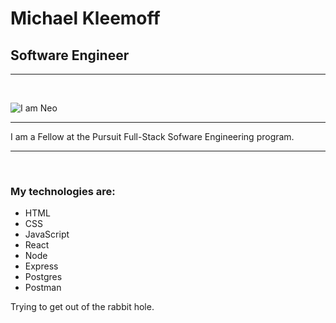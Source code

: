 # Michael Kleemoff

## Software Engineer

---

<br />

![I am Neo](https://s2.r29static.com/bin/entry/6bc/x,80/2152911/image.jpg)

---

I am a Fellow at the Pursuit Full-Stack Sofware Engineering program.

---

<br />

### My technologies are:

- HTML
- CSS
- JavaScript
- React
- Node
- Express
- Postgres
- Postman

Trying to get out of the rabbit hole.
